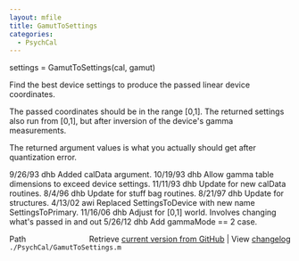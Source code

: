 ```yaml
---
layout: mfile
title: GamutToSettings
categories:
  - PsychCal
---
```


settings = GamutToSettings\(cal, gamut\)

Find the best device settings to produce
the passed linear device coordinates.

The passed coordinates should be in the range \[0,1\].
The returned settings also run from \[0,1\], but after
inversion of the device's gamma measurements.

The returned argument values is what you actually should
get after quantization error.

9/26/93    dhb   Added calData argument.
10/19/93   dhb   Allow gamma table dimensions to exceed device settings.
11/11/93   dhb   Update for new calData routines.
8/4/96     dhb   Update for stuff bag routines.
8/21/97    dhb   Update for structures.
4/13/02  awi   Replaced SettingsToDevice with new name SettingsToPrimary.
11/16/06   dhb   Adjust for \[0,1\] world.  Involves changing what's passed
                 in and out
5/26/12    dhb   Add gammaMode == 2 case.


<div class="code_header" style="text-align:right;">
  <span style="float:left;">Path&nbsp;&nbsp;</span> <span class="counter">Retrieve <a href=
  "https://raw.github.com/Psychtoolbox-3/Psychtoolbox-3/beta/./PsychCal/GamutToSettings.m">current version from GitHub</a> | View <a href=
  "https://github.com/Psychtoolbox-3/Psychtoolbox-3/commits/beta/./PsychCal/GamutToSettings.m">changelog</a></span>
</div>
<div class="code">
  <code>./PsychCal/GamutToSettings.m</code>
</div>
